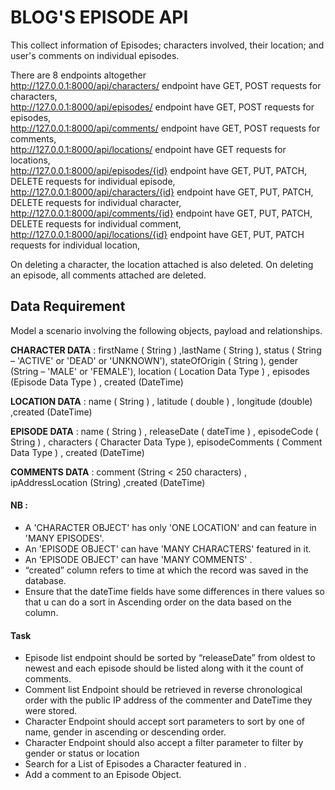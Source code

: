 # BLOG'S EPISODE API
This collect information of Episodes; characters involved, their location; and user's comments on individual episodes.

There are 8 endpoints altogether <br>
http://127.0.0.1:8000/api/characters/ endpoint have GET, POST requests for characters,<br>
http://127.0.0.1:8000/api/episodes/ endpoint have GET, POST requests for episodes,<br>
http://127.0.0.1:8000/api/comments/ endpoint have GET, POST requests for comments,<br>
http://127.0.0.1:8000/api/locations/ endpoint have GET requests for locations,<br>
http://127.0.0.1:8000/api/episodes/{id} endpoint have GET, PUT, PATCH, DELETE requests for individual episode,<br>
http://127.0.0.1:8000/api/characters/{id} endpoint have GET, PUT, PATCH, DELETE requests for individual character,<br>
http://127.0.0.1:8000/api/comments/{id} endpoint have GET, PUT, PATCH, DELETE requests for individual comment, <br>
http://127.0.0.1:8000/api/locations/{id} endpoint have GET, PUT, PATCH requests for individual location, <br>

On deleting a character, the location attached is also deleted. On deleting an episode, all comments attached are deleted.

## Data Requirement
Model a scenario involving the following objects, payload and relationships.

**CHARACTER DATA** : firstName ( String ) ,lastName ( String ), status ( String – 'ACTIVE' or 'DEAD' or 'UNKNOWN'), stateOfOrigin ( String ), 
 gender (String – 'MALE' or 'FEMALE'), location ( Location Data Type ) , episodes (Episode Data Type ) , created (DateTime)
 
**LOCATION DATA** : name ( String ) , latitude ( double ) , longitude (double) ,created (DateTime)

**EPISODE DATA** : name ( String ) , releaseDate ( dateTime ) , episodeCode ( String ) , characters ( Character Data Type ),
 episodeComments ( Comment Data Type ) , created (DateTime)
 
**COMMENTS DATA** : comment (String < 250 characters) , ipAddressLocation (String) ,created (DateTime)

#### NB : 
* A 'CHARACTER OBJECT' has only 'ONE LOCATION' and can feature in 'MANY EPISODES'.
* An 'EPISODE OBJECT' can have 'MANY CHARACTERS' featured in it.
* An 'EPISODE OBJECT' can have 'MANY COMMENTS' .
* “created” column refers to time at which the record was saved in the database.
* Ensure that the dateTime fields have some differences in there values so that u can do a sort in Ascending order on the data based on the column.

#### Task
* Episode list endpoint should be sorted by “releaseDate” from oldest to newest and each episode should be listed along with it the count of comments.
* Comment list Endpoint should be retrieved in reverse chronological order with the public IP address of the commenter and DateTime they were stored.
* Character Endpoint should accept sort parameters to sort by one of name, gender in ascending or descending order.
* Character Endpoint should also accept a filter parameter to filter by gender or status or location
* Search for a List of Episodes a Character featured in .
* Add a comment to an Episode Object.
